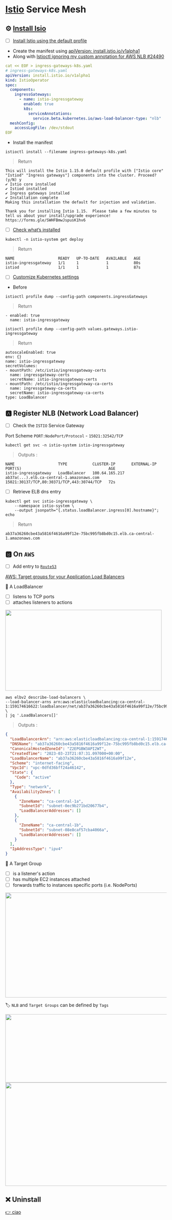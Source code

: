 # [Istio](https://istio.io) Service Mesh


## :gear: [Install Isio](https://istio.io/latest/docs/setup/install/istioctl)


- [ ] [Install Istio using the default profile](https://istio.io/latest/docs/setup/install/istioctl/#install-istio-using-the-default-profile)

* Create the manifest using [apiVersion: install.istio.io/v1alpha1](https://istio.io/latest/docs/reference/config/istio.operator.v1alpha1)
* Along with [Istioctl ignoring my custom annotation for AWS NLB #24490](https://github.com/istio/istio/issues/24490)

```yaml
cat << EOF > ingress-gateways-k8s.yaml
# ingress-gateways-k8s.yaml
apiVersion: install.istio.io/v1alpha1
kind: IstioOperator
spec:
  components:
    ingressGateways:
      - name: istio-ingressgateway
        enabled: true
        k8s:
          serviceAnnotations:
            service.beta.kubernetes.io/aws-load-balancer-type: "nlb"
  meshConfig:
    accessLogFile: /dev/stdout
EOF
```

* Install the manifest

```
istioctl install --filename ingress-gateways-k8s.yaml
```
> Return
```
This will install the Istio 1.15.0 default profile with ["Istio core" "Istiod" "Ingress gateways"] components into the cluster. Proceed? (y/N) y
✔ Istio core installed                                                                              
✔ Istiod installed                                                                                  
✔ Ingress gateways installed                                                                        
✔ Installation complete                                                                             Making this installation the default for injection and validation.

Thank you for installing Istio 1.15.  Please take a few minutes to tell us about your install/upgrade experience!  https://forms.gle/SWHFBmwJspusK1hv6
```

- [ ] [Check what’s installed](https://istio.io/latest/docs/setup/install/istioctl/#check-what-s-installed)

```
kubectl -n istio-system get deploy
```
> Return
```
NAME                   READY   UP-TO-DATE   AVAILABLE   AGE
istio-ingressgateway   1/1     1            1           80s
istiod                 1/1     1            1           87s
```


- [ ] [Customize Kubernetes settings](https://istio.io/latest/docs/setup/additional-setup/customize-installation/#customize-kubernetes-settings)

* Before

```
istioctl profile dump --config-path components.ingressGateways
```
> Return
```
- enabled: true
  name: istio-ingressgateway
```

```
istioctl profile dump --config-path values.gateways.istio-ingressgateway
```
> Return
```
autoscaleEnabled: true
env: {}
name: istio-ingressgateway
secretVolumes:
- mountPath: /etc/istio/ingressgateway-certs
  name: ingressgateway-certs
  secretName: istio-ingressgateway-certs
- mountPath: /etc/istio/ingressgateway-ca-certs
  name: ingressgateway-ca-certs
  secretName: istio-ingressgateway-ca-certs
type: LoadBalancer
```

## :a: Register NLB (Network Load Balancer)

- [ ] Check the `ISTIO` Service Gateway

Port Scheme `PORT:NodePort/Protocol` - `15021:32542/TCP`

```
kubectl get svc -n istio-system istio-ingressgateway
```
> Outputs :
```
NAME                   TYPE           CLUSTER-IP       EXTERNAL-IP                                                                        PORT(S)                                      AGE
istio-ingressgateway   LoadBalancer   100.64.165.217   ab37a(...).elb.ca-central-1.amazonaws.com   15021:30137/TCP,80:30371/TCP,443:30744/TCP   72s
```

- [ ] Retrieve ELB dns entry

```
kubectl get svc istio-ingressgateway \
    --namespace istio-system \
    --output jsonpath="{.status.loadBalancer.ingress[0].hostname}"; echo
```
> Return
```
ab37a36260cbe43a5816f4616a99f12e-75bc995fb8bd0c15.elb.ca-central-1.amazonaws.com
```

## :b: On `AWS`

- [ ] Add entry to [`Route53`](https://docs.aws.amazon.com/Route53/latest/DeveloperGuide/routing-to-elb-load-balancer.html)


[AWS: Target groups for your Application Load Balancers](https://docs.aws.amazon.com/elasticloadbalancing/latest/application/load-balancer-target-groups.html)


:round_pushpin: A LoadBalancer

- [ ] listens to TCP ports
- [ ] attaches listeners to actions

<img src=images/AWS_NLB_Listeners.png width="488" height="252" > </img>

```
aws elbv2 describe-load-balancers \
--load-balancer-arns arn:aws:elasticloadbalancing:ca-central-1:159174616622:loadbalancer/net/ab37a36260cbe43a5816f4616a99f12e/75bc995fb8bd0c15 \
| jq '.LoadBalancers[]'        
```
> Outputs :
```json
{
  "LoadBalancerArn": "arn:aws:elasticloadbalancing:ca-central-1:159174616622:loadbalancer/net/ab37a36260cbe43a5816f4616a99f12e/75bc995fb8bd0c15",
  "DNSName": "ab37a36260cbe43a5816f4616a99f12e-75bc995fb8bd0c15.elb.ca-central-1.amazonaws.com",
  "CanonicalHostedZoneId": "Z2EPGBW3API2WT",
  "CreatedTime": "2023-03-23T21:07:31.097000+00:00",
  "LoadBalancerName": "ab37a36260cbe43a5816f4616a99f12e",
  "Scheme": "internet-facing",
  "VpcId": "vpc-0dfd36bff24a46142",
  "State": {
    "Code": "active"
  },
  "Type": "network",
  "AvailabilityZones": [
    {
      "ZoneName": "ca-central-1a",
      "SubnetId": "subnet-0ec9b271bd20677b4",
      "LoadBalancerAddresses": []
    },
    {
      "ZoneName": "ca-central-1b",
      "SubnetId": "subnet-08e8caf57cba4066a",
      "LoadBalancerAddresses": []
    }
  ],
  "IpAddressType": "ipv4"
}
```


:round_pushpin: A Target Group

- [ ] is a listener's action
- [ ] has multiple EC2 instances attached
- [ ] forwards traffic to instances specific ports (i.e. NodePorts)

<img src=images/AWS_NLB_istio_targets.png width="555" height="327" > </img>

:label: `NLB` and `Target Groups` can be defined by `Tags`

<img src=images/AWS_NLB.png width="542" height="213" > </img>
<img src=images/AWS_TargetGroups.png width="548" height="322" > </img>

## :x: Uninstall

[:point_right: ciao](uninstall)
